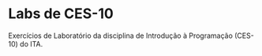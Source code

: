 # Labs de CES-10
Exercícios de Laboratório da disciplina de Introdução à Programação (CES-10) do ITA.
